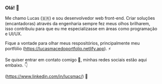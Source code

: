 ### Olá! 🤘

Me chamo Lucas (🇧🇷) e sou desenvolvedor web front-end. Criar soluções (encantadoras) através da engenharia sempre fez meus olhos brilharem, isso contribuiu para que eu me especializasse em áreas como programação e UI/UX.

Fique a vontade para olhar meus respositórios, principalmente meu portfólio (https://lucasmacedoportfolio.netlify.app). ⚡

Se quiser entrar em contato comigo 💬, minhas redes sociais estão aqui embaixo. 👇

(https://www.linkedin.com/in/lucsmac/) 📮
